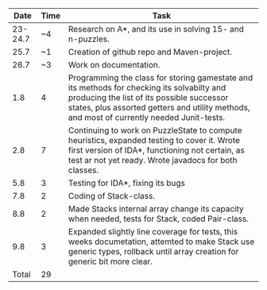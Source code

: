 Date    | Time | Task
---     | ---  | ---
23-24.7 | ~4   | Research on A*, and its use in solving 15- and n-puzzles.
25.7    | ~1   | Creation of github repo and Maven-project.
26.7    | ~3   | Work on documentation.
1.8     | 4    | Programming the class for storing gamestate and its methods for checking its solvabilty and producing the list of its possible successor states, plus assorted getters and utility methods, and most of currently needed Junit-tests.
2.8     | 7    | Continuing to work on PuzzleState to compute heuristics, expanded testing to cover it. Wrote first version of IDA*, functioning not certain, as test ar not yet ready. Wrote javadocs for both classes.
5.8     | 3    | Testing for IDA*, fixing its bugs
7.8     | 2    | Coding of Stack-class.
8.8     | 2    | Made Stacks internal array change its capacity when needed, tests for Stack, coded Pair-class.
9.8     | 3    | Expanded slightly line coverage for tests, this weeks documetation, attemted to make Stack use generic types, rollback until array creation for generic bit more clear.
Total   | 29   |